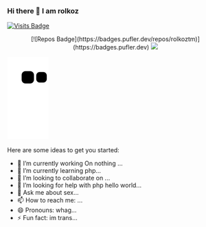 ### Hi there 👋 I am rolkoz
[![Visits Badge](https://badges.pufler.dev/visits/rolkoztm/rolkoztm)](https://badges.pufler.dev)
<p align="center"> 
[![Repos Badge](https://badges.pufler.dev/repos/rolkoztm)](https://badges.pufler.dev)
<img src="https://discord.c99.nl/widget/theme-4/642766253941063701.png">

![github contribution grid snake animation](https://raw.githubusercontent.com/rolkoztm/rolkoztm/output/github-contribution-grid-snake.svg)

Here are some ideas to get you started:

- 🔭 I’m currently working On nothing ...
- 🌱 I’m currently learning php...
- 👯 I’m looking to collaborate on ...
- 🤔 I’m looking for help with php hello world...
- 💬 Ask me about sex...
- 📫 How to reach me: ...
- 😄 Pronouns: whag...
- ⚡ Fun fact: im trans...
